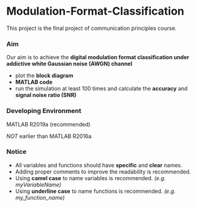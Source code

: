 # Modulation-Format-Classification
This project is the final project of communication principles course.

### Aim

Our aim is to achieve the **digital modulation format classification under addictive white Gaussian noise (AWGN) channel**

+ plot the **block diagram**
+ **MATLAB code**
+ run the simulation at least 100 times and calculate the **accuracy** and **signal noise ratio (SNR)**

### Developing Environment

MATLAB R2019a (recommended)

*NOT* earlier than MATLAB R2016a

### Notice

+ All variables and functions should have **specific** and **clear** names.
+ Adding proper comments to improve the readability is recommended.
+ Using **camel case** to name variables is recommended. *(e.g. myVariableName)*
+ Using **underline case** to name functions is recommended. *(e.g. my_function_name)*